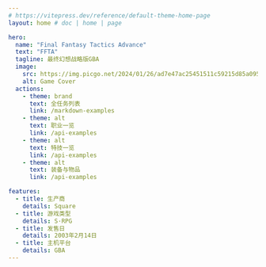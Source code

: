 ```yaml
---
# https://vitepress.dev/reference/default-theme-home-page
layout: home # doc | home | page

hero:
  name: "Final Fantasy Tactics Advance"
  text: "FFTA"
  tagline: 最终幻想战略版GBA
  image:
    src: https://img.picgo.net/2024/01/26/ad7e47ac25451511c59215d85a095489b5b80ea2862e57ec.png
    alt: Game Cover
  actions:
    - theme: brand
      text: 全任务列表
      link: /markdown-examples
    - theme: alt
      text: 职业一览
      link: /api-examples
    - theme: alt
      text: 特技一览
      link: /api-examples
    - theme: alt
      text: 装备与物品
      link: /api-examples

features:
  - title: 生产商
    details: Square
  - title: 游戏类型
    details: S·RPG
  - title: 发售日
    details: 2003年2月14日
  - title: 主机平台
    details: GBA
---
```

